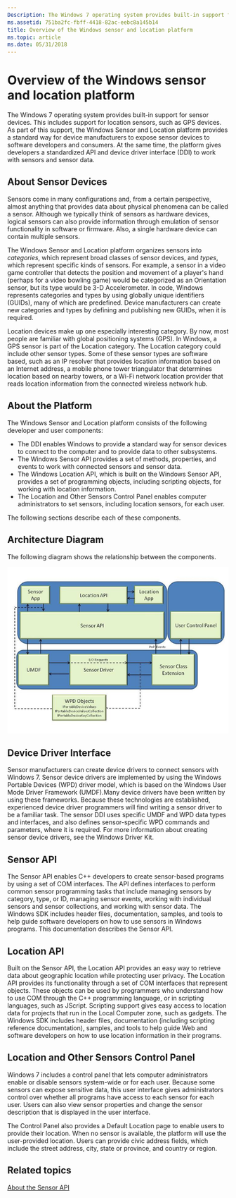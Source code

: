 ```yaml
---
Description: The Windows 7 operating system provides built-in support for sensor devices.
ms.assetid: 751ba2fc-fbff-4418-82ac-eebc8a145b14
title: Overview of the Windows sensor and location platform
ms.topic: article
ms.date: 05/31/2018
---
```


# Overview of the Windows sensor and location platform

The Windows 7 operating system provides built-in support for sensor devices. This includes support for location sensors, such as GPS devices. As part of this support, the Windows Sensor and Location platform provides a standard way for device manufacturers to expose sensor devices to software developers and consumers. At the same time, the platform gives developers a standardized API and device driver interface (DDI) to work with sensors and sensor data.

## About Sensor Devices

Sensors come in many configurations and, from a certain perspective, almost anything that provides data about physical phenomena can be called a sensor. Although we typically think of sensors as hardware devices, logical sensors can also provide information through emulation of sensor functionality in software or firmware. Also, a single hardware device can contain multiple sensors.

The Windows Sensor and Location platform organizes sensors into *categories*, which represent broad classes of sensor devices, and *types*, which represent specific kinds of sensors. For example, a sensor in a video game controller that detects the position and movement of a player's hand (perhaps for a video bowling game) would be categorized as an Orientation sensor, but its type would be 3-D Accelerometer. In code, Windows represents categories and types by using globally unique identifiers (GUIDs), many of which are predefined. Device manufacturers can create new categories and types by defining and publishing new GUIDs, when it is required.

Location devices make up one especially interesting category. By now, most people are familiar with global positioning systems (GPS). In Windows, a GPS sensor is part of the Location category. The Location category could include other sensor types. Some of these sensor types are software based, such as an IP resolver that provides location information based on an Internet address, a mobile phone tower triangulator that determines location based on nearby towers, or a Wi-Fi network location provider that reads location information from the connected wireless network hub.

## About the Platform

The Windows Sensor and Location platform consists of the following developer and user components:

-   The DDI enables Windows to provide a standard way for sensor devices to connect to the computer and to provide data to other subsystems.
-   The Windows Sensor API provides a set of methods, properties, and events to work with connected sensors and sensor data.
-   The Windows Location API, which is built on the Windows Sensor API, provides a set of programming objects, including scripting objects, for working with location information.
-   The Location and Other Sensors Control Panel enables computer administrators to set sensors, including location sensors, for each user.

The following sections describe each of these components.

## Architecture Diagram

The following diagram shows the relationship between the components.

![sensor and location platform diagram](images/platformarchitecture.png)

## Device Driver Interface

Sensor manufacturers can create device drivers to connect sensors with Windows 7. Sensor device drivers are implemented by using the Windows Portable Devices (WPD) driver model, which is based on the Windows User Mode Driver Framework (UMDF).Many device drivers have been written by using these frameworks. Because these technologies are established, experienced device driver programmers will find writing a sensor driver to be a familiar task. The sensor DDI uses specific UMDF and WPD data types and interfaces, and also defines sensor-specific WPD commands and parameters, where it is required. For more information about creating sensor device drivers, see the Windows Driver Kit.

## Sensor API

The Sensor API enables C++ developers to create sensor-based programs by using a set of COM interfaces. The API defines interfaces to perform common sensor programming tasks that include managing sensors by category, type, or ID, managing sensor events, working with individual sensors and sensor collections, and working with sensor data. The Windows SDK includes header files, documentation, samples, and tools to help guide software developers on how to use sensors in Windows programs. This documentation describes the Sensor API.

## Location API

Built on the Sensor API, the Location API provides an easy way to retrieve data about geographic location while protecting user privacy. The Location API provides its functionality through a set of COM interfaces that represent objects. These objects can be used by programmers who understand how to use COM through the C++ programming language, or in scripting languages, such as JScript. Scripting support gives easy access to location data for projects that run in the Local Computer zone, such as gadgets. The Windows SDK includes header files, documentation (including scripting reference documentation), samples, and tools to help guide Web and software developers on how to use location information in their programs.

## Location and Other Sensors Control Panel

Windows 7 includes a control panel that lets computer administrators enable or disable sensors system-wide or for each user. Because some sensors can expose sensitive data, this user interface gives administrators control over whether all programs have access to each sensor for each user. Users can also view sensor properties and change the sensor description that is displayed in the user interface.

The Control Panel also provides a Default Location page to enable users to provide their location. When no sensor is available, the platform will use the user-provided location. Users can provide civic address fields, which include the street address, city, state or province, and country or region.

## Related topics

<dl> <dt>

[About the Sensor API](about-the-sensor-api.md)
</dt> </dl>

 

 



